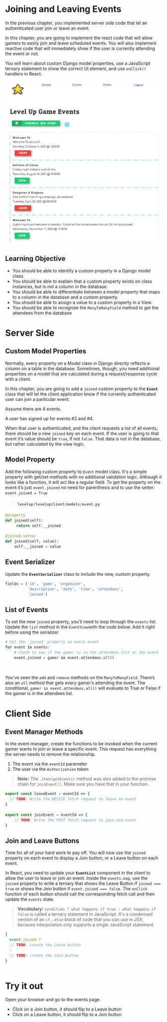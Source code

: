 # Joining and Leaving Events

In the previous chapter, you implemented server side code that let an authenticated user join or leave an event.

In this chapter, you are going to implement the react code that will allow gamers to easily join and  leave scheduled events. You will also implement reactive code that will immediately show if the user is currently attending the event or not.

You will learn about custom Django model properties, use a JavaScript ternary statement to show the correct UI element, and use `onClick()` handlers in React.

![animation of joining and leaving events in the client][image-1]

## Learning Objective

* You should be able to identify a custom property in a Django model class.
* You should be able to explain that a custom property exists on class instances, but is not a column in the database.
* You should be able to differentiate between a model property that maps to a column in the database and a custom property.
* You should be able to assign a value to a custom property in a View.
* You should be able to recognize the `ManyToManyField` method to get the attendees from the database

# Server Side
## Custom Model Properties

Normally, every property on a Model class in Django directly reflects a column on a table in the database. Sometimes, though, you need additional properties on a model that are calculated during a request/response cycle with a client.

In this chapter, you are going to add a `joined` custom property to the **`Event`** class that will let the client application know if the currently authenticated user can join a particular event.

Assume there are 4 events.

A user has signed up for events #2 and #4.

When that user is authenticated, and the client requests a list of all events, there should be a new `joined` key on each event. If the user is going to that event it’s value should be `true`, if not `false`. That data is not in the database, but rather calculated by the view logic.


## Model Property

Add the following custom property to `Event` model class. It's a simple property with get/set methods with no additional validation logic. Although it looks like a function, it will act like a regular field. To get the property on the event it’s just `event.joined` no need for parenthesis and to use the setter: `event.joined = True`

> #### `levelup/levelupclient/models/event.py`

```python
@property
def joined(self):
     return self.__joined

@joined.setter
def joined(self, value):
    self.__joined = value
```
 
## Event Serializer

Update the **`EventSerializer`** class to include the new, custom property.

```python
fields = ('id', 'game', 'organizer',
          'description', 'date', 'time', 'attendees',
          'joined')
```

## List of Events

To set the new `joined` property, you’ll need to loop through the `events` list. Update the `list` method in the `EventView`with the code below. Add it right before using the serializer

```python
# Set the `joined` property on every event
for event in events:
    # Check to see if the gamer is in the attendees list on the event
    event.joined = gamer in event.attendees.all()

               
```

You’ve seen the `add` and `remove` methods on the `ManyToManyField`. There’s also an `all` method that gets every gamer’s attending the event. The conditional, `gamer in event.attendees.all()` will evaluate to True or False if the gamer is in the attendees list. 

# Client Side
## Event Manager Methods

In the event manager, create the functions to be invoked when the current gamer wants to join or leave a specific event. This request has everything the server needs to remove the relationship.

1. The event via the `eventId` parameter
1. The user via the `Authorization` token

> **Note:** The `.then(getEvents)` method was also added to the promise chain for `joinEvent()`. Make sure you have that in your function.

```js
export const leaveEvent = eventId => {
  // TODO: Write the DELETE fetch request to leave an event
}

export const joinEvent = eventId => {
    // TODO: Write the POST fetch request to join and event
}
```

## Join and Leave Buttons

Time for all of your hard work to pay off. You will now use the `joined` property on each event to display a Join button, or a Leave button on each event.

In React, you need to update your **`EventList`** component in the client to allow the user to leave or join an event. Inside the `events.map`, use the `joined` property to write a ternary that shows the Leave Button if `joined === true` or shows the Join button if `event.joined === false`. The `onClick` function of each button should call the corresponding fetch call and then update the `events` state

> **Vocabulary:** `condition ? what happens if true : what happens if false` is called a ternary statement in JavaScript. It's a condensed version of an `if..else` block of code that you can use in JSX, because interpolation only supports a single JavaScript statement.

```js
{
  event.joined ?
  // TODO: create the Leave button
  :
  // TODO: create the Join button
}
                     
```

# Try it out
Open your browser and go to the events page. 
- Click on a Join button, it should flip to a Leave button
- Click on a Leave button, it should flip to a Join button

[image-1]:	./images/levelup-join-leave.gif
